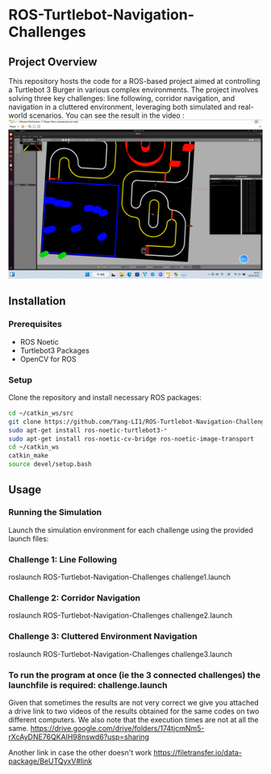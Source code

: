 # ROS-Turtlebot-Navigation-Challenges

## Project Overview
This repository hosts the code for a ROS-based project aimed at controlling a Turtlebot 3 Burger in various complex environments. The project involves solving three key challenges: line following, corridor navigation, and navigation in a cluttered environment, leveraging both simulated and real-world scenarios.
You can see the result in the video :
[![Watch the video](video.jpg)](https://vimeo.com/976951564?share=copy)

## Installation

### Prerequisites
- ROS Noetic
- Turtlebot3 Packages
- OpenCV for ROS

### Setup
Clone the repository and install necessary ROS packages:
```bash
cd ~/catkin_ws/src
git clone https://github.com/Yang-LI1/ROS-Turtlebot-Navigation-Challenges.git
sudo apt-get install ros-noetic-turtlebot3-*
sudo apt-get install ros-noetic-cv-bridge ros-noetic-image-transport
cd ~/catkin_ws
catkin_make
source devel/setup.bash
```

## Usage
### Running the Simulation
Launch the simulation environment for each challenge using the provided launch files:

### Challenge 1: Line Following
roslaunch ROS-Turtlebot-Navigation-Challenges challenge1.launch

###  Challenge 2: Corridor Navigation
roslaunch ROS-Turtlebot-Navigation-Challenges challenge2.launch

###  Challenge 3: Cluttered Environment Navigation
roslaunch ROS-Turtlebot-Navigation-Challenges challenge3.launch

### To run the program at once (ie the 3 connected challenges) the launchfile is required: challenge.launch


Given that sometimes the results are not very correct we give you attached a drive link to two videos of the results obtained for the same codes on two different computers.
We also note that the execution times are not at all the same.
https://drive.google.com/drive/folders/174tjcmNm5-rXcAyDNE76QKAlH98nswd6?usp=sharing

Another link in case the other doesn't work
https://filetransfer.io/data-package/BeUTQyxV#link


